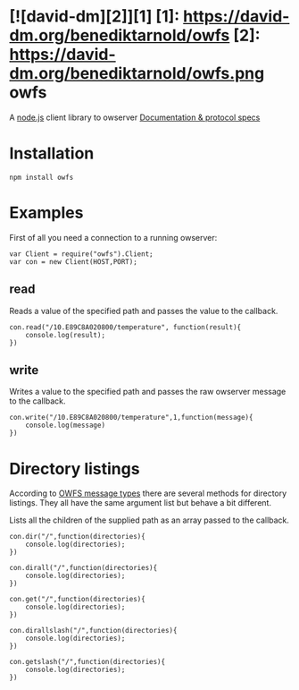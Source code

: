 [![david-dm][2]][1]
  [1]: https://david-dm.org/benediktarnold/owfs
  [2]: https://david-dm.org/benediktarnold/owfs.png
owfs
====

A [node.js](nodejs.org) client library to owserver [Documentation & protocol specs](http://www.owfs.org)

Installation
============
	npm install owfs

Examples
========

First of all you need a connection to a running owserver:

	var Client = require("owfs").Client;
	var con = new Client(HOST,PORT);

read
----
Reads a value of the specified path and passes the value to the callback.

	con.read("/10.E89C8A020800/temperature", function(result){
		console.log(result);
	})

write
-----
Writes a value to the specified path and passes the raw owserver message to the callback.

	con.write("/10.E89C8A020800/temperature",1,function(message){
		console.log(message)
	})

Directory listings
==================
According to [OWFS message types](http://owfs.org/index.php?page=owserver-message-types) there are several methods for directory listings. They all have the same argument list but behave a bit different.

Lists all the children of the supplied path as an array passed to the callback.

	con.dir("/",function(directories){
		console.log(directories);
	})

	con.dirall("/",function(directories){
		console.log(directories);
	})

	con.get("/",function(directories){
		console.log(directories);
	})

	con.dirallslash("/",function(directories){
		console.log(directories);
	})

	con.getslash("/",function(directories){
		console.log(directories);
	})
